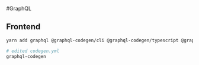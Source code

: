 #GraphQL

## Frontend
```bash
yarn add graphql @graphql-codegen/cli @graphql-codegen/typescript @graphql-codegen/typescript-operations @graphql-codegen/typescript-react-apollo

# edited codegen.yml
graphql-codegen
``` 